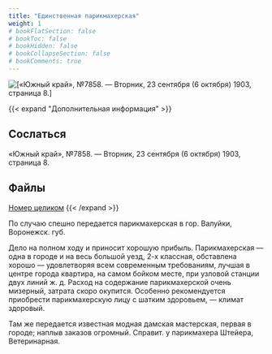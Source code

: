 ```yaml
---
title: "Единственная парикмахерская"
weight: 1
# bookFlatSection: false
# bookToc: false
# bookHidden: false
# bookCollapseSection: false
# bookComments: true
---
```


![[«Южный край», №7858. — Вторник, 23 сентября (6 октября) 1903, страница 8.]](/static/img/papers/yug4.jpg)

{{< expand "Дополнительная информация" >}}
## Сослаться
«Южный край», №7858. — Вторник, 23 сентября (6 октября) 1903, страница 8.

## Файлы
[Номер целиком](https://www.dropbox.com/s/vf6sb0thmno8mkg/Yug-7858.pdf?dl=0)
{{< /expand >}}

По случаю спешно передается парикмахерская в гор. Валуйки, Воронежск. губ.

Дело на полном ходу и приносит хорошую прибыль. Парикмахерская — одна в городе и на весь большой уезд, 2-х классная, обставлена хорошо — удовлетворяя всем современным требованиям, лучшая в центре города квартира, на самом бойком месте, при узловой станции двух линий ж. д. Расход на содержание парикмахерской очень мизерный, затрата скоро окупится. Особенно рекомендуется приобрести парикмахерскую лицу с шатким здоровьем, — климат здоровый.

Там же передается известная модная дамская мастерская, первая в городе; наплыв заказов огромный. Справит. у парикмахера Штейера, Ветеринарная.
